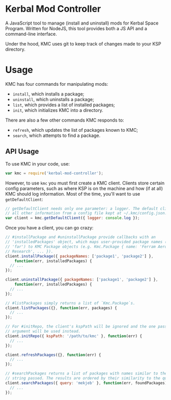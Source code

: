 # Kerbal Mod Controller

A JavaScript tool to manage (install and uninstall) mods for Kerbal Space
Program. Written for NodeJS, this tool provides both a JS API and a command-line
interface.

Under the hood, KMC uses git to keep track of changes made to your KSP
directory.

# Usage

KMC has four commands for manipulating mods:
  * `install`, which installs a package;
  * `uninstall`, which uninstalls a package;
  * `list`, which provides a list of installed packages;
  * `init`, which initializes KMC into a directory.

There are also a few other commands KMC responds to:
  * `refresh`, which updates the list of packages known to KMC;
  * `search`, which attempts to find a package.

## API Usage

To use KMC in your code, use:

```js
var kmc = require('kerbal-mod-controller');
```

However, to use `kmc` you must first create a KMC client. Clients store certain
config parameters, such as where KSP is on the machine and how (if at all) KMC
should log information. Most of the time, you'll want to use `getDefaultClient`:

```js
// getDefaultClient needs only one parameter: a logger. The default client gets
// all other information from a config file kept at ~/.kmc/config.json.
var client = kmc.getDefaultClient({ logger: console.log });
```

Once you have a client, you can go crazy:

```js
// #installPackage and #uninstallPackage provide callbacks with an
// 'installedPackages' object, which maps user-provided package names (e.g.
// 'far') to KMC Package objects (e.g. Kmc.Package { name: 'Ferram Aerospace
// Research', ... }).
client.installPackage({ packageNames: ['package1', 'package2'] },
    function(err, installedPackages) {
  // ...
});

client.uninstallPackage({ packageNames: ['package1', 'package2'] },
    function(err, installedPackages) {
  // ...
});

// #listPackages simply returns a list of `Kmc.Package`s.
client.listPackages({}, function(err, packages) {
  // ...
});

// For #initRepo, the client's kspPath will be ignored and the one passed as an
// argument will be used instead.
client.initRepo({ kspPath: '/path/to/kmc' }, function(err) {
  // ...
});

client.refreshPackages({}, function(err) {
  // ...
});

// #searchPackages returns a list of packages with names similar to the query
// string passed. The results are ordered by their similarity to the query.
client.searchPackages({ query: 'mekjeb' }, function(err, foundPackages) {
  // ...
});
```
